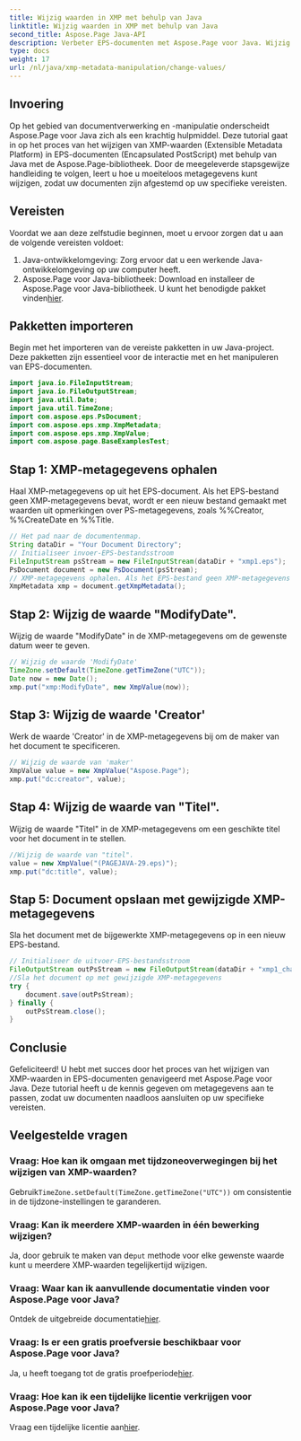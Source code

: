 ```yaml
---
title: Wijzig waarden in XMP met behulp van Java
linktitle: Wijzig waarden in XMP met behulp van Java
second_title: Aspose.Page Java-API
description: Verbeter EPS-documenten met Aspose.Page voor Java. Wijzig moeiteloos XMP-metagegevens voor op maat gemaakte en professionele inhoud. #JavaOntwikkeling
type: docs
weight: 17
url: /nl/java/xmp-metadata-manipulation/change-values/
---
```

## Invoering
Op het gebied van documentverwerking en -manipulatie onderscheidt Aspose.Page voor Java zich als een krachtig hulpmiddel. Deze tutorial gaat in op het proces van het wijzigen van XMP-waarden (Extensible Metadata Platform) in EPS-documenten (Encapsulated PostScript) met behulp van Java met de Aspose.Page-bibliotheek. Door de meegeleverde stapsgewijze handleiding te volgen, leert u hoe u moeiteloos metagegevens kunt wijzigen, zodat uw documenten zijn afgestemd op uw specifieke vereisten.
## Vereisten
Voordat we aan deze zelfstudie beginnen, moet u ervoor zorgen dat u aan de volgende vereisten voldoet:
1. Java-ontwikkelomgeving: Zorg ervoor dat u een werkende Java-ontwikkelomgeving op uw computer heeft.
2.  Aspose.Page voor Java-bibliotheek: Download en installeer de Aspose.Page voor Java-bibliotheek. U kunt het benodigde pakket vinden[hier](https://releases.aspose.com/page/java/).
## Pakketten importeren
Begin met het importeren van de vereiste pakketten in uw Java-project. Deze pakketten zijn essentieel voor de interactie met en het manipuleren van EPS-documenten.
```java
import java.io.FileInputStream;
import java.io.FileOutputStream;
import java.util.Date;
import java.util.TimeZone;
import com.aspose.eps.PsDocument;
import com.aspose.eps.xmp.XmpMetadata;
import com.aspose.eps.xmp.XmpValue;
import com.aspose.page.BaseExamplesTest;
```
## Stap 1: XMP-metagegevens ophalen
Haal XMP-metagegevens op uit het EPS-document. Als het EPS-bestand geen XMP-metagegevens bevat, wordt er een nieuw bestand gemaakt met waarden uit opmerkingen over PS-metagegevens, zoals %%Creator, %%CreateDate en %%Title.
```java
// Het pad naar de documentenmap.
String dataDir = "Your Document Directory";
// Initialiseer invoer-EPS-bestandsstroom
FileInputStream psStream = new FileInputStream(dataDir + "xmp1.eps");
PsDocument document = new PsDocument(psStream);
// XMP-metagegevens ophalen. Als het EPS-bestand geen XMP-metagegevens bevat, wordt er een nieuw bestand gemaakt met waarden uit PS-metagegevensopmerkingen
XmpMetadata xmp = document.getXmpMetadata();
```
## Stap 2: Wijzig de waarde "ModifyDate".
Wijzig de waarde "ModifyDate" in de XMP-metagegevens om de gewenste datum weer te geven.
```java
// Wijzig de waarde 'ModifyDate'
TimeZone.setDefault(TimeZone.getTimeZone("UTC"));
Date now = new Date();
xmp.put("xmp:ModifyDate", new XmpValue(now));
```
## Stap 3: Wijzig de waarde 'Creator'
Werk de waarde 'Creator' in de XMP-metagegevens bij om de maker van het document te specificeren.
```java
// Wijzig de waarde van 'maker'
XmpValue value = new XmpValue("Aspose.Page");
xmp.put("dc:creator", value);
```
## Stap 4: Wijzig de waarde van "Titel".
Wijzig de waarde "Titel" in de XMP-metagegevens om een geschikte titel voor het document in te stellen.
```java
//Wijzig de waarde van "titel".
value = new XmpValue("(PAGEJAVA-29.eps)");
xmp.put("dc:title", value);
```
## Stap 5: Document opslaan met gewijzigde XMP-metagegevens
Sla het document met de bijgewerkte XMP-metagegevens op in een nieuw EPS-bestand.
```java
// Initialiseer de uitvoer-EPS-bestandsstroom
FileOutputStream outPsStream = new FileOutputStream(dataDir + "xmp1_changed.eps");
//Sla het document op met gewijzigde XMP-metagegevens
try {
    document.save(outPsStream);
} finally {
    outPsStream.close();
}
```
## Conclusie
Gefeliciteerd! U hebt met succes door het proces van het wijzigen van XMP-waarden in EPS-documenten genavigeerd met Aspose.Page voor Java. Deze tutorial heeft u de kennis gegeven om metagegevens aan te passen, zodat uw documenten naadloos aansluiten op uw specifieke vereisten.
## Veelgestelde vragen
### Vraag: Hoe kan ik omgaan met tijdzoneoverwegingen bij het wijzigen van XMP-waarden?
 Gebruik`TimeZone.setDefault(TimeZone.getTimeZone("UTC"))` om consistentie in de tijdzone-instellingen te garanderen.
### Vraag: Kan ik meerdere XMP-waarden in één bewerking wijzigen?
 Ja, door gebruik te maken van de`put` methode voor elke gewenste waarde kunt u meerdere XMP-waarden tegelijkertijd wijzigen.
### Vraag: Waar kan ik aanvullende documentatie vinden voor Aspose.Page voor Java?
 Ontdek de uitgebreide documentatie[hier](https://reference.aspose.com/page/java/).
### Vraag: Is er een gratis proefversie beschikbaar voor Aspose.Page voor Java?
 Ja, u heeft toegang tot de gratis proefperiode[hier](https://releases.aspose.com/).
### Vraag: Hoe kan ik een tijdelijke licentie verkrijgen voor Aspose.Page voor Java?
 Vraag een tijdelijke licentie aan[hier](https://purchase.aspose.com/temporary-license/).